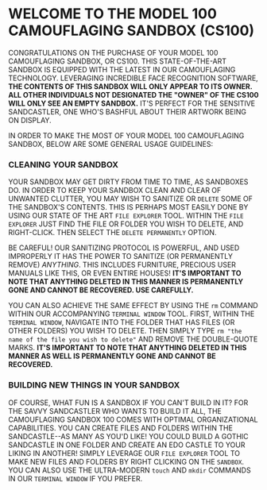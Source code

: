 # WELCOME TO THE MODEL 100 CAMOUFLAGING SANDBOX (CS100)

CONGRATULATIONS ON THE PURCHASE OF YOUR MODEL 100 CAMOUFLAGING SANDBOX, OR CS100.
THIS STATE-OF-THE-ART SANDBOX IS EQUIPPED WITH THE LATEST IN OUR CAMOUFLAGING TECHNOLOGY.
LEVERAGING INCREDIBLE FACE RECOGNITION SOFTWARE, **THE CONTENTS OF THIS SANDBOX WILL ONLY APPEAR TO ITS OWNER.**
**ALL OTHER INDIVIDUALS NOT DESIGNATED THE "OWNER" OF THE CS100 WILL ONLY SEE AN EMPTY SANDBOX.**
IT'S PERFECT FOR THE SENSITIVE SANDCASTLER, ONE WHO'S BASHFUL ABOUT THEIR ARTWORK BEING ON DISPLAY.

IN ORDER TO MAKE THE MOST OF YOUR MODEL 100 CAMOUFLAGING SANDBOX, BELOW ARE SOME GENERAL USAGE GUIDELINES:

### CLEANING YOUR SANDBOX

YOUR SANDBOX MAY GET DIRTY FROM TIME TO TIME, AS SANDBOXES DO.
IN ORDER TO KEEP YOUR SANDBOX CLEAN AND CLEAR OF UNWANTED CLUTTER, YOU MAY WISH TO SANITIZE OR `DELETE` SOME OF THE SANDBOX'S CONTENTS.
THIS IS PERHAPS MOST EASILY DONE BY USING OUR STATE OF THE ART `FILE EXPLORER` TOOL.
WITHIN THE `FILE EXPLORER` JUST FIND THE FILE OR FOLDER YOU WISH TO DELETE, AND RIGHT-CLICK.
THEN SELECT THE `DELETE PERMANENTLY` OPTION.

BE CAREFUL!
OUR SANITIZING PROTOCOL IS POWERFUL, AND USED IMPROPERLY IT HAS THE POWER TO SANITIZE (OR PERMANENTLY REMOVE) *ANYTHING*.
THIS INCLUDES FURNITURE, PRECIOUS USER MANUALS LIKE THIS, OR EVEN ENTIRE HOUSES!
**IT'S IMPORTANT TO NOTE THAT ANYTHING DELETED IN THIS MANNER IS PERMANENTLY GONE AND CANNOT BE RECOVERED. USE CAREFULLY.**

YOU CAN ALSO ACHIEVE THE SAME EFFECT BY USING THE `rm` COMMAND WITHIN OUR ACCOMPANYING `TERMINAL WINDOW` TOOL.
FIRST, WITHIN THE `TERMINAL WINDOW`, NAVIGATE INTO THE FOLDER THAT HAS FILES (OR OTHER FOLDERS) YOU WISH TO DELETE.
THEN SIMPLY TYPE `rm "the name of the file you wish to delete"` AND REMOVE THE DOUBLE-QUOTE MARKS.
**IT'S IMPORTANT TO NOTE THAT ANYTHING DELETED IN THIS MANNER AS WELL IS PERMANENTLY GONE AND CANNOT BE RECOVERED.**

### BUILDING NEW THINGS IN YOUR SANDBOX

OF COURSE, WHAT FUN IS A SANDBOX IF YOU CAN'T BUILD IN IT?
FOR THE SAVVY SANDCASTLER WHO WANTS TO BUILD IT ALL, THE CAMOUFLAGING SANDBOX 100 COMES WITH OPTIMAL ORGANIZATIONAL CAPABILITIES.
YOU CAN CREATE FILES AND FOLDERS WITHIN THE SANDCASTLE--AS MANY AS YOU'D LIKE!
YOU COULD BUILD A GOTHIC SANDCASTLE IN ONE FOLDER AND CREATE AN EDO CASTLE TO YOUR LIKING IN ANOTHER!
SIMPLY LEVERAGE OUR `FILE EXPLORER` TOOL TO MAKE NEW FILES AND FOLDERS BY RIGHT CLICKING ON THE `SANDBOX`.
YOU CAN ALSO USE THE ULTRA-MODERN `touch` AND `mkdir` COMMANDS IN OUR `TERMINAL WINDOW` IF YOU PREFER.